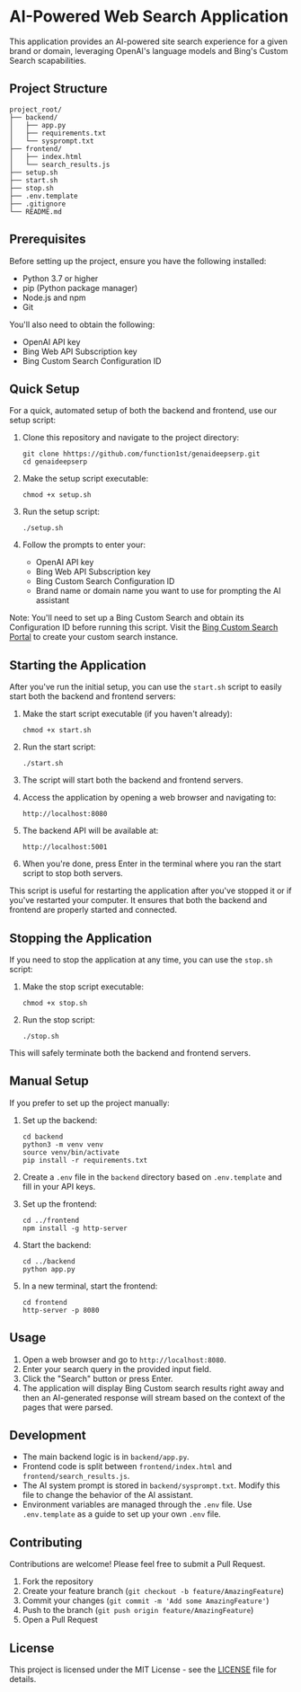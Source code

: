 # AI-Powered Web Search Application

This application provides an AI-powered site search experience for a given brand or domain, leveraging OpenAI's language models and Bing's Custom Search  scapabilities.

## Project Structure

```
project_root/
├── backend/
│   ├── app.py
│   ├── requirements.txt
│   └── sysprompt.txt
├── frontend/
│   ├── index.html
│   └── search_results.js
├── setup.sh
├── start.sh
├── stop.sh
├── .env.template
├── .gitignore
└── README.md
```

## Prerequisites

Before setting up the project, ensure you have the following installed:
- Python 3.7 or higher
- pip (Python package manager)
- Node.js and npm
- Git

You'll also need to obtain the following:
- OpenAI API key
- Bing Web API Subscription key
- Bing Custom Search Configuration ID

## Quick Setup

For a quick, automated setup of both the backend and frontend, use our setup script:

1. Clone this repository and navigate to the project directory:
   ```
   git clone hhttps://github.com/function1st/genaideepserp.git
   cd genaideepserp
   ```

2. Make the setup script executable:
   ```
   chmod +x setup.sh
   ```

3. Run the setup script:
   ```
   ./setup.sh
   ```

4. Follow the prompts to enter your:
   - OpenAI API key
   - Bing Web API Subscription key
   - Bing Custom Search Configuration ID
   - Brand name or domain name you want to use for prompting the AI assistant

Note: You'll need to set up a Bing Custom Search and obtain its Configuration ID before running this script. Visit the [Bing Custom Search Portal](https://www.customsearch.ai/) to create your custom search instance.

## Starting the Application

After you've run the initial setup, you can use the `start.sh` script to easily start both the backend and frontend servers:

1. Make the start script executable (if you haven't already):
   ```
   chmod +x start.sh
   ```

2. Run the start script:
   ```
   ./start.sh
   ```

3. The script will start both the backend and frontend servers.

4. Access the application by opening a web browser and navigating to:
   ```
   http://localhost:8080
   ```

5. The backend API will be available at:
   ```
   http://localhost:5001
   ```

6. When you're done, press Enter in the terminal where you ran the start script to stop both servers.

This script is useful for restarting the application after you've stopped it or if you've restarted your computer. It ensures that both the backend and frontend are properly started and connected.

## Stopping the Application

If you need to stop the application at any time, you can use the `stop.sh` script:

1. Make the stop script executable:
   ```
   chmod +x stop.sh
   ```

2. Run the stop script:
   ```
   ./stop.sh
   ```

This will safely terminate both the backend and frontend servers.

## Manual Setup

If you prefer to set up the project manually:

1. Set up the backend:
   ```
   cd backend
   python3 -m venv venv
   source venv/bin/activate
   pip install -r requirements.txt
   ```

2. Create a `.env` file in the `backend` directory based on `.env.template` and fill in your API keys.

3. Set up the frontend:
   ```
   cd ../frontend
   npm install -g http-server
   ```

4. Start the backend:
   ```
   cd ../backend
   python app.py
   ```

5. In a new terminal, start the frontend:
   ```
   cd frontend
   http-server -p 8080
   ```

## Usage

1. Open a web browser and go to `http://localhost:8080`.
2. Enter your search query in the provided input field.
3. Click the "Search" button or press Enter.
4. The application will display Bing Custom search results right away and then an AI-generated response will stream based on the context of the pages that were parsed.

## Development

- The main backend logic is in `backend/app.py`.
- Frontend code is split between `frontend/index.html` and `frontend/search_results.js`.
- The AI system prompt is stored in `backend/sysprompt.txt`. Modify this file to change the behavior of the AI assistant.
- Environment variables are managed through the `.env` file. Use `.env.template` as a guide to set up your own `.env` file.

## Contributing

Contributions are welcome! Please feel free to submit a Pull Request.

1. Fork the repository
2. Create your feature branch (`git checkout -b feature/AmazingFeature`)
3. Commit your changes (`git commit -m 'Add some AmazingFeature'`)
4. Push to the branch (`git push origin feature/AmazingFeature`)
5. Open a Pull Request

## License

This project is licensed under the MIT License - see the [LICENSE](LICENSE) file for details.



